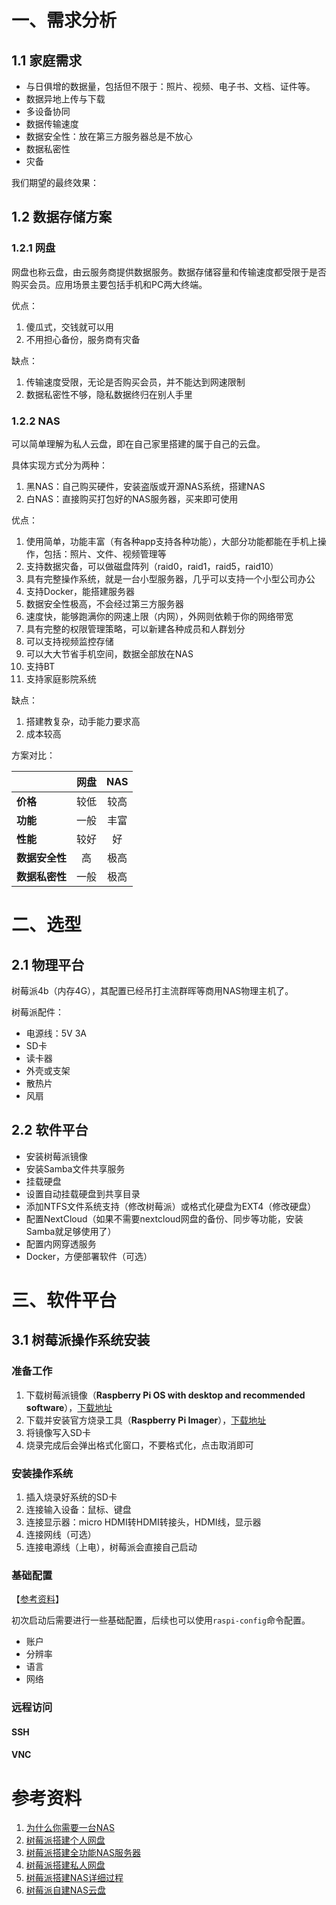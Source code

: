 # 一、需求分析

## 1.1 家庭需求

* 与日俱增的数据量，包括但不限于：照片、视频、电子书、文档、证件等。
* 数据异地上传与下载
* 多设备协同
* 数据传输速度
* 数据安全性：放在第三方服务器总是不放心
* 数据私密性
* 灾备

我们期望的最终效果：



## 1.2 数据存储方案

### 1.2.1 网盘

网盘也称云盘，由云服务商提供数据服务。数据存储容量和传输速度都受限于是否购买会员。应用场景主要包括手机和PC两大终端。

优点：

1. 傻瓜式，交钱就可以用
2. 不用担心备份，服务商有灾备

缺点：

1. 传输速度受限，无论是否购买会员，并不能达到网速限制
2. 数据私密性不够，隐私数据终归在别人手里

### 1.2.2 NAS

可以简单理解为私人云盘，即在自己家里搭建的属于自己的云盘。

具体实现方式分为两种：

1. 黑NAS：自己购买硬件，安装盗版或开源NAS系统，搭建NAS
2. 白NAS：直接购买打包好的NAS服务器，买来即可使用

优点：

1. 使用简单，功能丰富（有各种app支持各种功能），大部分功能都能在手机上操作，包括：照片、文件、视频管理等
2. 支持数据灾备，可以做磁盘阵列（raid0，raid1，raid5，raid10）
3. 具有完整操作系统，就是一台小型服务器，几乎可以支持一个小型公司办公
4. 支持Docker，能搭建服务器
5. 数据安全性极高，不会经过第三方服务器
6. 速度快，能够跑满你的网速上限（内网），外网则依赖于你的网络带宽
7. 具有完整的权限管理策略，可以新建各种成员和人群划分
8. 可以支持视频监控存储
9. 可以大大节省手机空间，数据全部放在NAS
10. 支持BT
11. 支持家庭影院系统

缺点：

1. 搭建教复杂，动手能力要求高
2. 成本较高



方案对比：

|                | **网盘** | **NAS** |
| :------------- | :------: | :-----: |
| **价格**       |   较低   |  较高   |
| **功能**       |   一般   |  丰富   |
| **性能**       |   较好   |   好    |
| **数据安全性** |    高    |  极高   |
| **数据私密性** |   一般   |  极高   |





# 二、选型

## 2.1 物理平台

树莓派4b（内存4G），其配置已经吊打主流群晖等商用NAS物理主机了。

树莓派配件：

* 电源线：5V 3A
* SD卡
* 读卡器
* 外壳或支架
* 散热片
* 风扇



## 2.2 软件平台

* 安装树莓派镜像
* 安装Samba文件共享服务
* 挂载硬盘
* 设置自动挂载硬盘到共享目录
* 添加NTFS文件系统支持（修改树莓派）或格式化硬盘为EXT4（修改硬盘）
* 配置NextCloud（如果不需要nextcloud网盘的备份、同步等功能，安装Samba就足够使用了）
* 配置内网穿透服务
* Docker，方便部署软件（可选）





# 三、软件平台

## 3.1 树莓派操作系统安装

### 准备工作

1. 下载树莓派镜像（**Raspberry Pi OS with desktop and recommended software**），[下载地址](https://www.raspberrypi.com/software/operating-systems/)
2. 下载并安装官方烧录工具（**Raspberry Pi Imager**），[下载地址](https://www.raspberrypi.com/software/)
3. 将镜像写入SD卡
4. 烧录完成后会弹出格式化窗口，不要格式化，点击取消即可

### 安装操作系统

1. 插入烧录好系统的SD卡
2. 连接输入设备：鼠标、键盘
3. 连接显示器：micro HDMI转HDMI转接头，HDMI线，显示器
4. 连接网线（可选）
5. 连接电源线（上电），树莓派会直接自己启动

### 基础配置

【[参考资料](https://ost.51cto.com/posts/2620)】

初次启动后需要进行一些基础配置，后续也可以使用`raspi-config`命令配置。

* 账户
* 分辨率
* 语言
* 网络

### 远程访问

#### SSH

#### VNC



# 参考资料

1. [为什么你需要一台NAS](https://juejin.cn/post/6988020660039581727)
2. [树莓派搭建个人网盘](https://zhuanlan.zhihu.com/p/64055553)
3. [树莓派搭建全功能NAS服务器](https://zhuanlan.zhihu.com/p/399748795)
4. [树莓派搭建私人网盘](https://zhuanlan.zhihu.com/p/364641320)
5. [树莓派搭建NAS详细过程](https://www.jb51.net/article/233859.htm)
6. [树莓派自建NAS云盘](https://zhuanlan.zhihu.com/p/46653100)